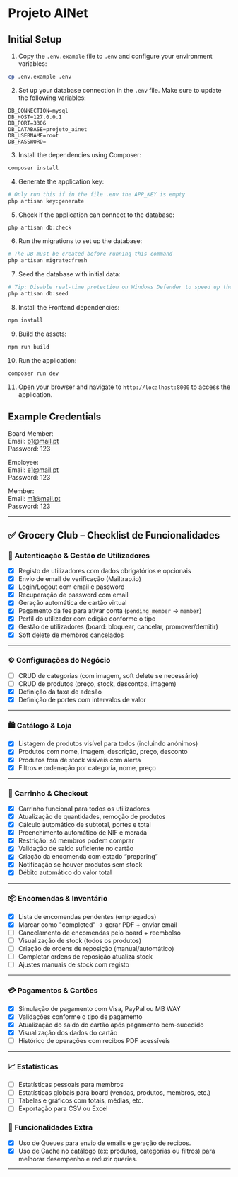 # Projeto AINet

## Initial Setup


1. Copy the `.env.example` file to `.env` and configure your environment variables:
```bash
cp .env.example .env
```

2. Set up your database connection in the `.env` file. Make sure to update the following variables:
```env
DB_CONNECTION=mysql
DB_HOST=127.0.0.1
DB_PORT=3306
DB_DATABASE=projeto_ainet
DB_USERNAME=root
DB_PASSWORD=
```

3. Install the dependencies using Composer:
```bash
composer install
```

4. Generate the application key:
```bash
# Only run this if in the file .env the APP_KEY is empty
php artisan key:generate
```
5. Check if the application can connect to the database:
```bash
php artisan db:check
```

6. Run the migrations to set up the database:
```bash
# The DB must be created before running this command
php artisan migrate:fresh
```

7. Seed the database with initial data:
```bash
# Tip: Disable real-time protection on Windows Defender to speed up the process
php artisan db:seed
```

8. Install the Frontend dependencies:
```bash
npm install
```

9. Build the assets:
```bash
npm run build
```

10. Run the application:
```bash
composer run dev
```

11. Open your browser and navigate to `http://localhost:8000` to access the application.

## Example Credentials

Board Member:\
Email: b1@mail.pt\
Password: 123

Employee:\
Email: e1@mail.pt\
Password: 123

Member:\
Email: m1@mail.pt\
Password: 123

---

## ✅ Grocery Club – Checklist de Funcionalidades

### 🔐 Autenticação & Gestão de Utilizadores
- [x] Registo de utilizadores com dados obrigatórios e opcionais
- [x] Envio de email de verificação (Mailtrap.io)
- [x] Login/Logout com email e password
- [x] Recuperação de password com email
- [x] Geração automática de cartão virtual
- [x] Pagamento da fee para ativar conta (`pending_member` → `member`)
- [x] Perfil do utilizador com edição conforme o tipo
- [x] Gestão de utilizadores (board: bloquear, cancelar, promover/demitir)
- [x] Soft delete de membros cancelados

---

### ⚙️ Configurações do Negócio
- [ ] CRUD de categorias (com imagem, soft delete se necessário)
- [ ] CRUD de produtos (preço, stock, descontos, imagem)
- [x] Definição da taxa de adesão
- [x] Definição de portes com intervalos de valor

---

### 🛍️ Catálogo & Loja
- [x] Listagem de produtos visível para todos (incluindo anónimos)
- [x] Produtos com nome, imagem, descrição, preço, desconto
- [x] Produtos fora de stock visíveis com alerta
- [x] Filtros e ordenação por categoria, nome, preço
---

### 🛒 Carrinho & Checkout
- [x] Carrinho funcional para todos os utilizadores
- [x] Atualização de quantidades, remoção de produtos
- [x] Cálculo automático de subtotal, portes e total
- [x] Preenchimento automático de NIF e morada
- [x] Restrição: só membros podem comprar
- [x] Validação de saldo suficiente no cartão
- [x] Criação da encomenda com estado “preparing”
- [x] Notificação se houver produtos sem stock
- [x] Débito automático do valor total

---

### 📦 Encomendas & Inventário
- [x] Lista de encomendas pendentes (empregados)
- [x] Marcar como "completed" → gerar PDF + enviar email
- [ ] Cancelamento de encomendas pelo board + reembolso
- [ ] Visualização de stock (todos os produtos)
- [ ] Criação de ordens de reposição (manual/automático)
- [ ] Completar ordens de reposição atualiza stock
- [ ] Ajustes manuais de stock com registo

---

### 💳 Pagamentos & Cartões
- [x] Simulação de pagamento com Visa, PayPal ou MB WAY
- [x] Validações conforme o tipo de pagamento
- [x] Atualização do saldo do cartão após pagamento bem-sucedido
- [x] Visualização dos dados do cartão
- [ ] Histórico de operações com recibos PDF acessíveis

---

### 📈 Estatísticas
- [ ] Estatísticas pessoais para membros
- [ ] Estatísticas globais para board (vendas, produtos, membros, etc.)
- [ ] Tabelas e gráficos com totais, médias, etc.
- [ ] Exportação para CSV ou Excel

### 🔄 Funcionalidades Extra
- [x] Uso de Queues para envio de emails e geração de recibos.
- [x] Uso de Cache no catálogo (ex: produtos, categorias ou filtros) para melhorar desempenho e reduzir queries.
---

